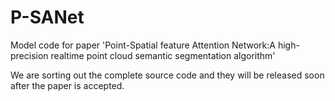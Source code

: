 # P-SANet
Model code for paper 'Point-Spatial feature Attention Network:A high-precision realtime point cloud semantic segmentation algorithm'

We are sorting out the complete source code and they will be released soon after the paper is accepted.
